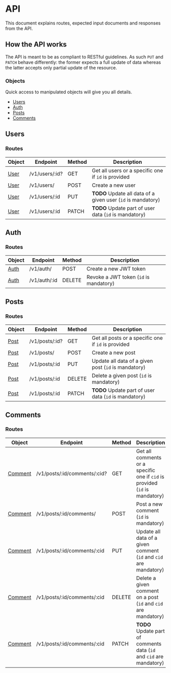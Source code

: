 # API

This document explains routes, expected input documents and responses from the API.

## How the API works

The API is meant to be as compliant to RESTful guidelines. As such `PUT` and `PATCH` behave differently: the former expects a full update of data whereas the latter accepts only partial update of the resource.

### Objects
Quick access to manipulated objects will give you all details.

- [Users](#users)
- [Auth](#auth)
- [Posts](#posts)
- [Comments](#comments)

## Users

### Routes

Object | Endpoint | Method | Description
-|-|-|-|
[User](app/src/model/user.coffee) | /v1/users/:id? | GET | Get all users or a specific one if `id` is provided
[User](app/src/model/user.coffee) | /v1/users/ | POST | Create a new user
[User](app/src/model/user.coffee) | /v1/users/:id | PUT | **TODO** Update all data of a given user (`id` is mandatory)
[User](app/src/model/user.coffee) | /v1/users/:id | PATCH | **TODO** Update part of user data (`id` is mandatory)

## Auth

### Routes

Object | Endpoint | Method | Description
-|-|-|-|
[Auth](app/src/model/auth/) | /v1/auth/ | POST | Create a new JWT token
[Auth](app/src/model/auth/) | /v1/auth/:id | DELETE | Revoke a JWT token (`id` is mandatory)

## Posts

### Routes

Object | Endpoint | Method | Description
-|-|-|-|
[Post](app/src/model/post.coffee) | /v1/posts/:id? | GET | Get all posts or a specific one if `id` is provided
[Post](app/src/model/post.coffee) | /v1/posts/ | POST | Create a new post
[Post](app/src/model/post.coffee) | /v1/posts/:id | PUT | Update all data of a given post (`id` is mandatory)
[Post](app/src/model/post.coffee) | /v1/posts/:id | DELETE | Delete a given post (`id` is mandatory)
[Post](app/src/model/post.coffee) | /v1/posts/:id | PATCH | **TODO** Update part of user data (`id` is mandatory)

## Comments

### Routes

Object | Endpoint | Method | Description
-|-|-|-|
[Comment](app/src/model/comment.coffee) | /v1/posts/:id/comments/:cid? | GET | Get all comments or a specific one if `cid` is provided (`id` is mandatory)
[Comment](app/src/model/comment.coffee) | /v1/posts/:id/comments/ | POST | Post a new comment (`id` is mandatory)
[Comment](app/src/model/comment.coffee) | /v1/posts/:id/comments/:cid | PUT | Update all data of a given comment (`id` and `cid` are mandatory)
[Comment](app/src/model/comment.coffee) | /v1/posts/:id/comments/:cid | DELETE | Delete a given comment on a post (`id` and `cid` are mandatory)
[Comment](app/src/model/comment.coffee) | /v1/posts/:id/comments/:cid | PATCH | **TODO** Update part of comments data (`id` and `cid` are mandatory)

